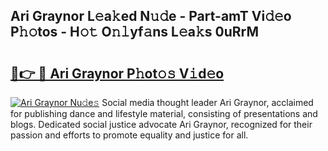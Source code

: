 ## Ari Graynor L𝚎a𝚔ed N𝚞𝚍e - Part-amT Vi𝚍𝚎o P𝚑𝚘tos - H𝚘𝚝 O𝚗𝚕yf𝚊ns L𝚎a𝚔s 0uRrM

# <h2><a href="http://kf2xcmr.oniu.top/?m=Ari+Graynor">🔗👉 🔴 Ari Graynor P𝚑ot𝚘𝚜 V𝚒d𝚎o</a></h2>

[![Ari Graynor Nu𝚍e𝚜](https://i.imgur.com/0qMVB7G.gif)](http://kf2xcmr.oniu.top/?m=Ari+Graynor)
Social media thought leader Ari Graynor, acclaimed for publishing dance and lifestyle material, consisting of presentations and blogs. Dedicated social justice advocate Ari Graynor, recognized for their passion and efforts to promote equality and justice for all.  
